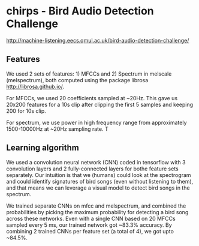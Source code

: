# chirps - Bird Audio Detection Challenge
<http://machine-listening.eecs.qmul.ac.uk/bird-audio-detection-challenge/>

## Features 
We used 2 sets of features: 1) MFCCs and 2) Spectrum in melscale (melspectrum),
both computed using the package librosa <http://librosa.github.io/>.

For MFCCs, we used 20 coefficients sampled at ~20Hz. This gave us 20x200 features for 
a 10s clip after clipping the first 5 samples and keeping 200 for 10s clip.

For spectrum, we use power in high frequency range from approximately 1500-10000Hz at
~20Hz sampling rate. T

## Learning algorithm
We used a convolution neural network (CNN) coded in tensorflow with 3 convolution layers and 2
fully-connected layers for bothe feature sets separately.
Our intuition is that we (humans) could look at the spectrogram and could identify signatures
of bird songs (even without listening to them), and that means we can leverage a visual model
to detect bird songs in the spectrum.

We trained separate CNNs on mfcc and melspectrum, and combined the probabilities by picking
the maximum probability for detecting a bird song across these networks.
Even with a single CNN based on 20 MFCCs sampled every 5 ms, our trained network got ~83.3%
accuracy. By combining 2 trained CNNs per feature set (a total of 4), we got upto ~84.5%.
